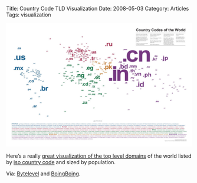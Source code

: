 Title: Country Code TLD Visualization
Date: 2008-05-03
Category: Articles
Tags: visualization

![Country Code TLD Visualization](../images/cctld_1200.jpg "Country Code TLD Visualization")

Here’s a really [great visualization of the top level domains](https://www.bytelevel.com/map/ccTLD.html) of the world listed by
[iso country code](https://en.wikipedia.org/wiki/ISO_3166-1) and sized by population.

Via: [Bytelevel](https://www.bytelevel.com/map/ccTLD.html)
and [BoingBoing](https://boingboing.net/2008/04/25/www-domain-country-c.html).
